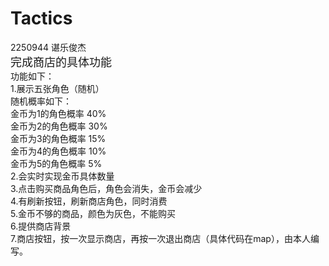 # Tactics
2250944 谌乐俊杰<br/>
<font size="4">完成商店的具体功能 </font>  
功能如下：  
1.展示五张角色（随机）  
随机概率如下：  
金币为1的角色概率 40%  
金币为2的角色概率 30%  
金币为3的角色概率 15%  
金币为4的角色概率 10%  
金币为5的角色概率 5%  
2.会实时实现金币具体数量  
3.点击购买商品角色后，角色会消失，金币会减少  
4.有刷新按钮，刷新商店角色，同时消费  
5.金币不够的商品，颜色为灰色，不能购买  
6.提供商店背景  
7.商店按钮，按一次显示商店，再按一次退出商店（具体代码在map），由本人编写。  
